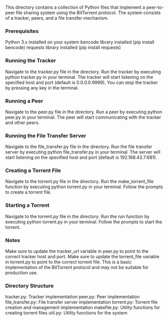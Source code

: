 This directory contains a collection of Python files that implement a peer-to-peer file sharing system using the BitTorrent protocol. The system consists of a tracker, peers, and a file transfer mechanism.

### Prerequisites
Python 3.x installed on your system
bencode library installed (pip install bencode)
requests library installed (pip install requests)
### Running the Tracker
Navigate to the tracker.py file in the directory.
Run the tracker by executing python tracker.py in your terminal.
The tracker will start listening on the specified host and port (default is 0.0.0.0:9999).
You can stop the tracker by pressing any key in the terminal.
### Running a Peer
Navigate to the peer.py file in the directory.
Run a peer by executing python peer.py in your terminal.
The peer will start communicating with the tracker and other peers.
### Running the File Transfer Server
Navigate to the file_transfer.py file in the directory.
Run the file transfer server by executing python file_transfer.py in your terminal.
The server will start listening on the specified host and port (default is 192.168.43.7:681).
### Creating a Torrent File
Navigate to the torrent.py file in the directory.
Run the make_torrent_file function by executing python torrent.py in your terminal.
Follow the prompts to create a torrent file.
### Starting a Torrent
Navigate to the torrent.py file in the directory.
Run the run function by executing python torrent.py in your terminal.
Follow the prompts to start the torrent.
### Notes
Make sure to update the tracker_url variable in peer.py to point to the correct tracker host and port.
Make sure to update the torrent_file variable in torrent.py to point to the correct torrent file.
This is a basic implementation of the BitTorrent protocol and may not be suitable for production use.
### Directory Structure
tracker.py: Tracker implementation
peer.py: Peer implementation
file_transfer.py: File transfer server implementation
torrent.py: Torrent file creation and management implementation
makefile.py: Utility functions for creating torrent files
util.py: Utility functions for the system